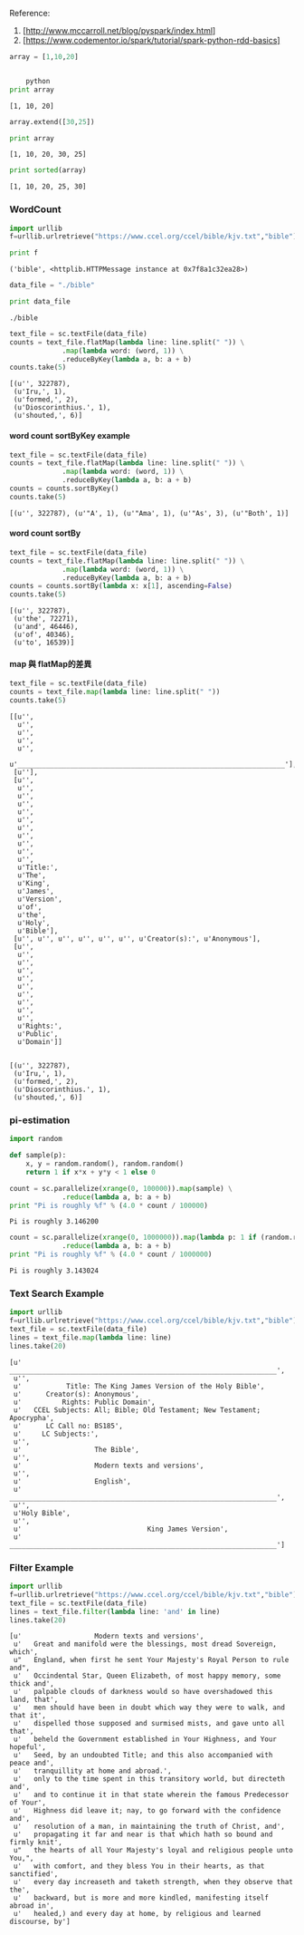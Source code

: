 
Reference:
1. [http://www.mccarroll.net/blog/pyspark/index.html]
2. [https://www.codementor.io/spark/tutorial/spark-python-rdd-basics]

```python
array = [1,10,20]


    python
print array
```

    [1, 10, 20]



```python
array.extend([30,25])
```


```python
print array

```

    [1, 10, 20, 30, 25]



```python
print sorted(array)
```

    [1, 10, 20, 25, 30]


### WordCount


```python
import urllib
f=urllib.urlretrieve("https://www.ccel.org/ccel/bible/kjv.txt","bible")
```


```python
print f
```

    ('bible', <httplib.HTTPMessage instance at 0x7f8a1c32ea28>)



```python
data_file = "./bible"
```


```python
print data_file
```

    ./bible



```python
text_file = sc.textFile(data_file)
counts = text_file.flatMap(lambda line: line.split(" ")) \
             .map(lambda word: (word, 1)) \
             .reduceByKey(lambda a, b: a + b)
counts.take(5)
```




    [(u'', 322787),
     (u'Iru,', 1),
     (u'formed,', 2),
     (u'Dioscorinthius.', 1),
     (u'shouted,', 6)]



#### word count sortByKey example


```python
text_file = sc.textFile(data_file)
counts = text_file.flatMap(lambda line: line.split(" ")) \
             .map(lambda word: (word, 1)) \
             .reduceByKey(lambda a, b: a + b)
counts = counts.sortByKey()
counts.take(5)
```




    [(u'', 322787), (u'"A', 1), (u'"Ama', 1), (u'"As', 3), (u'"Both', 1)]



#### word count sortBy


```python
text_file = sc.textFile(data_file)
counts = text_file.flatMap(lambda line: line.split(" ")) \
             .map(lambda word: (word, 1)) \
             .reduceByKey(lambda a, b: a + b)
counts = counts.sortBy(lambda x: x[1], ascending=False)
counts.take(5)
```




    [(u'', 322787),
     (u'the', 72271),
     (u'and', 46446),
     (u'of', 40346),
     (u'to', 16539)]



#### map 與 flatMap的差異


```python
text_file = sc.textFile(data_file)
counts = text_file.map(lambda line: line.split(" "))
counts.take(5)
```




    [[u'',
      u'',
      u'',
      u'',
      u'',
      u'__________________________________________________________________'],
     [u''],
     [u'',
      u'',
      u'',
      u'',
      u'',
      u'',
      u'',
      u'',
      u'',
      u'',
      u'',
      u'Title:',
      u'The',
      u'King',
      u'James',
      u'Version',
      u'of',
      u'the',
      u'Holy',
      u'Bible'],
     [u'', u'', u'', u'', u'', u'', u'Creator(s):', u'Anonymous'],
     [u'',
      u'',
      u'',
      u'',
      u'',
      u'',
      u'',
      u'',
      u'',
      u'',
      u'Rights:',
      u'Public',
      u'Domain']]




```python

```




    [(u'', 322787),
     (u'Iru,', 1),
     (u'formed,', 2),
     (u'Dioscorinthius.', 1),
     (u'shouted,', 6)]



### pi-estimation 


```python
import random

def sample(p):
    x, y = random.random(), random.random()
    return 1 if x*x + y*y < 1 else 0

count = sc.parallelize(xrange(0, 100000)).map(sample) \
             .reduce(lambda a, b: a + b)
print "Pi is roughly %f" % (4.0 * count / 100000)
```

    Pi is roughly 3.146200



```python
count = sc.parallelize(xrange(0, 1000000)).map(lambda p: 1 if (random.random()**2 + random.random()**2)<1 else 0) \
             .reduce(lambda a, b: a + b)
print "Pi is roughly %f" % (4.0 * count / 1000000)
```

    Pi is roughly 3.143024


### Text Search Example


```python
import urllib
f=urllib.urlretrieve("https://www.ccel.org/ccel/bible/kjv.txt","bible")
text_file = sc.textFile(data_file)
lines = text_file.map(lambda line: line) 
lines.take(20)
```




    [u'     __________________________________________________________________',
     u'',
     u'           Title: The King James Version of the Holy Bible',
     u'      Creator(s): Anonymous',
     u'          Rights: Public Domain',
     u'   CCEL Subjects: All; Bible; Old Testament; New Testament; Apocrypha',
     u'      LC Call no: BS185',
     u'     LC Subjects:',
     u'',
     u'                  The Bible',
     u'',
     u'                  Modern texts and versions',
     u'',
     u'                  English',
     u'     __________________________________________________________________',
     u'',
     u'Holy Bible',
     u'',
     u'                               King James Version',
     u'     __________________________________________________________________']



### Filter Example


```python
import urllib
f=urllib.urlretrieve("https://www.ccel.org/ccel/bible/kjv.txt","bible")
text_file = sc.textFile(data_file)
lines = text_file.filter(lambda line: 'and' in line) 
lines.take(20)
```




    [u'                  Modern texts and versions',
     u'   Great and manifold were the blessings, most dread Sovereign, which',
     u"   England, when first he sent Your Majesty's Royal Person to rule and",
     u'   Occindental Star, Queen Elizabeth, of most happy memory, some thick and',
     u'   palpable clouds of darkness would so have overshadowed this land, that',
     u'   men should have been in doubt which way they were to walk, and that it',
     u'   dispelled those supposed and surmised mists, and gave unto all that',
     u'   beheld the Government established in Your Highness, and Your hopeful',
     u'   Seed, by an undoubted Title; and this also accompanied with peace and',
     u'   tranquillity at home and abroad.',
     u'   only to the time spent in this transitory world, but directeth and',
     u'   and to continue it in that state wherein the famous Predecessor of Your',
     u'   Highness did leave it; nay, to go forward with the confidence and',
     u'   resolution of a man, in maintaining the truth of Christ, and',
     u'   propagating it far and near is that which hath so bound and firmly knit',
     u"   the hearts of all Your Majesty's loyal and religious people unto You,",
     u'   with comfort, and they bless You in their hearts, as that sanctified',
     u'   every day increaseth and taketh strength, when they observe that the',
     u'   backward, but is more and more kindled, manifesting itself abroad in',
     u'   healed,) and every day at home, by religious and learned discourse, by']




```python

```
